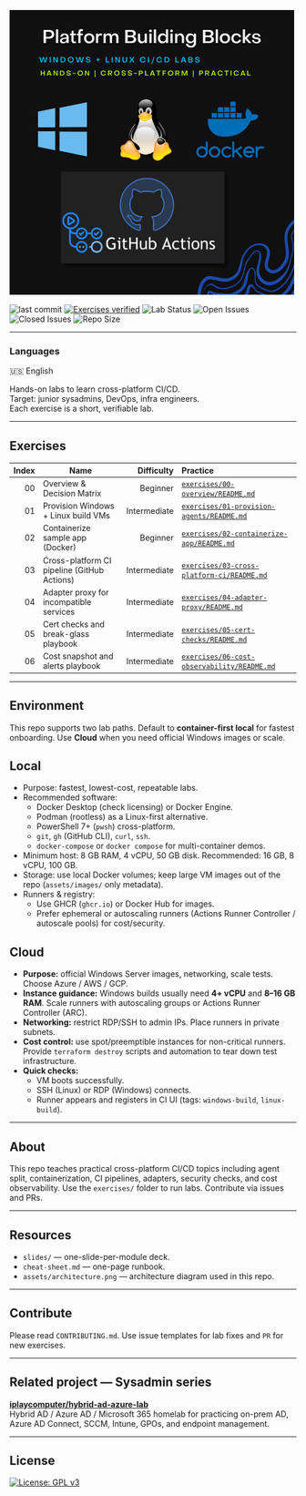 ![Platform Building Blocks](Gradient%20Modern%20Technology%20Company%20Developers%20Logo.png)

![last commit](https://img.shields.io/github/last-commit/iplaycomputer/Platform-Building-Blocks-Windows-Linux-CI-CD-Labs) 
[![Exercises verified](https://img.shields.io/badge/exercises-7_verified-brightgreen)](./exercises/) 
![Lab Status](https://img.shields.io/badge/lab--status-in_progress-orange) 
![Open Issues](https://img.shields.io/github/issues/iplaycomputer/Platform-Building-Blocks-Windows-Linux-CI-CD-Labs)
![Closed Issues](https://img.shields.io/github/issues-closed/iplaycomputer/Platform-Building-Blocks-Windows-Linux-CI-CD-Labs)
![Repo Size](https://img.shields.io/github/repo-size/iplaycomputer/Platform-Building-Blocks-Windows-Linux-CI-CD-Labs)

---

### Languages  
🇺🇸 English

Hands-on labs to learn cross-platform CI/CD.  
Target: junior sysadmins, DevOps, infra engineers.  
Each exercise is a short, verifiable lab.


---

## Exercises
| Index | Name | Difficulty | Practice |
|---:|---|---:|:---|
| 00 | Overview & Decision Matrix | Beginner | [`exercises/00-overview/README.md`](exercises/00-overview/README.md) |
| 01 | Provision Windows + Linux build VMs | Intermediate | [`exercises/01-provision-agents/README.md`](exercises/01-provision-agents/README.md) |
| 02 | Containerize sample app (Docker) | Beginner | [`exercises/02-containerize-app/README.md`](exercises/02-containerize-app/README.md) |
| 03 | Cross-platform CI pipeline (GitHub Actions) | Intermediate | [`exercises/03-cross-platform-ci/README.md`](exercises/03-cross-platform-ci/README.md) |
| 04 | Adapter proxy for incompatible services | Intermediate | [`exercises/04-adapter-proxy/README.md`](exercises/04-adapter-proxy/README.md) |
| 05 | Cert checks and break-glass playbook | Intermediate | [`exercises/05-cert-checks/README.md`](exercises/05-cert-checks/README.md) |
| 06 | Cost snapshot and alerts playbook | Intermediate | [`exercises/06-cost-observability/README.md`](exercises/06-cost-observability/README.md) |

---

## Environment

This repo supports two lab paths. Default to **container-first local** for fastest onboarding. Use **Cloud** when you need official Windows images or scale.

## Local 
- Purpose: fastest, lowest-cost, repeatable labs.  
- Recommended software:
  - Docker Desktop (check licensing) or Docker Engine.  
  - Podman (rootless) as a Linux-first alternative.  
  - PowerShell 7+ (`pwsh`) cross-platform.  
  - `git`, `gh` (GitHub CLI), `curl`, `ssh`.  
  - `docker-compose` or `docker compose` for multi-container demos.  
- Minimum host: 8 GB RAM, 4 vCPU, 50 GB disk. Recommended: 16 GB, 8 vCPU, 100 GB.  
- Storage: use local Docker volumes; keep large VM images out of the repo (`assets/images/` only metadata).  
- Runners & registry:
  - Use GHCR (`ghcr.io`) or Docker Hub for images.  
  - Prefer ephemeral or autoscaling runners (Actions Runner Controller / autoscale pools) for cost/security.  

## Cloud 

- **Purpose:** official Windows Server images, networking, scale tests. Choose Azure / AWS / GCP.  
- **Instance guidance:** Windows builds usually need **4+ vCPU** and **8–16 GB RAM**. Scale runners with autoscaling groups or Actions Runner Controller (ARC).  
- **Networking:** restrict RDP/SSH to admin IPs. Place runners in private subnets.  
- **Cost control:** use spot/preemptible instances for non-critical runners. Provide `terraform destroy` scripts and automation to tear down test infrastructure.  
- **Quick checks:**
  - VM boots successfully.  
  - SSH (Linux) or RDP (Windows) connects.  
  - Runner appears and registers in CI UI (tags: `windows-build`, `linux-build`).


---

## About
This repo teaches practical cross-platform CI/CD topics including agent split, containerization, CI pipelines, adapters, security checks, and cost observability. Use the `exercises/` folder to run labs. Contribute via issues and PRs.

---

## Resources
- `slides/` — one-slide-per-module deck.  
- `cheat-sheet.md` — one-page runbook.  
- `assets/architecture.png` — architecture diagram used in this repo.

---

## Contribute
Please read `CONTRIBUTING.md`. Use issue templates for lab fixes and `PR` for new exercises.

---

## Related project — Sysadmin series

**[iplaycomputer/hybrid-ad-azure-lab](https://github.com/iplaycomputer/hybrid-ad-azure-lab)**  
Hybrid AD / Azure AD / Microsoft 365 homelab for practicing on-prem AD, Azure AD Connect, SCCM, Intune, GPOs, and endpoint management.

---

## License
[![License: GPL v3](https://img.shields.io/badge/License-GPLv3-blue.svg)](./LICENSE)
